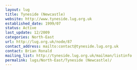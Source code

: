 ```yaml
---
layout: lug
title: Tyneside (Newcastle)
website: http://www.tyneside.lug.org.uk
established_date: 1999/07
status: Active
last_update: 12/2009
categories: North-East
url: http://lug.org.uk/node/87
contact_address: mailto:contact@tyneside.lug.org.uk
contact: Brian Ronald
mailing_list: http://tyneside.lug.org.uk/mailman/listinfo
permalink: lugs/North-East/Tyneside (Newcastle)/
---
```

